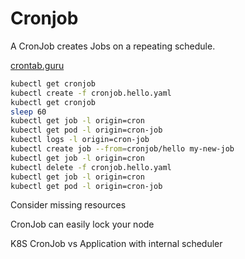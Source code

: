 # Cronjob
A CronJob creates Jobs on a repeating schedule.

[crontab.guru](https://crontab.guru/#*/1_*_*_*_*)

```sh
kubectl get cronjob
kubectl create -f cronjob.hello.yaml
kubectl get cronjob
sleep 60
kubectl get job -l origin=cron
kubectl get pod -l origin=cron-job
kubectl logs -l origin=cron-job
kubectl create job --from=cronjob/hello my-new-job
kubectl get job -l origin=cron
kubectl delete -f cronjob.hello.yaml
kubectl get job -l origin=cron
kubectl get pod -l origin=cron-job

```



Consider missing resources

CronJob can easily lock your node

K8S CronJob vs Application with internal scheduler

